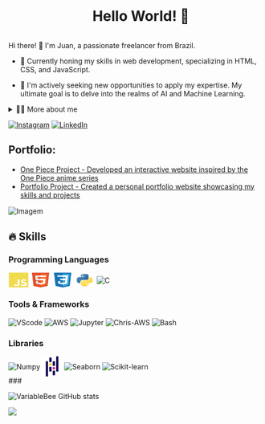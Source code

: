 <!--título-->
<div id="user-content-toc">
  <ul align="center">
    <summary><h1 style="display: inline-block"<h1>Hello World! 👋</h1></summary>
</div>

<!-- Presentation -->
<p>
  Hi there! 👋 I'm Juan, a passionate freelancer from Brazil.

  - 🌱 Currently honing my skills in web development, specializing in HTML, CSS, and JavaScript.
  
  - 🔭 I'm actively seeking new opportunities to apply my expertise. My ultimate goal is to delve into the realms of AI and Machine Learning.
</p>

<!-- Dropdown -->
<details>
  <summary>👨‍💻 More about me</summary>

  - 💬 I'm a freelancer based in Brazil, with a keen interest in frontend development. I have experience in creating engaging websites and landing pages using HTML, CSS, and JavaScript. Additionally, I'm proficient in WordPress and have a knack for writing articles and blog posts.
  
  - ⚡ When I'm not coding, you can find me enjoying nature, playing football, or diving into a good book or manga. I believe in the power of personal interests to enhance problem-solving skills and creativity. \o/
</details>


<!-- Links -->
[![Instagram](https://img.shields.io/badge/Instagram-E4405F?style=for-the-badge&logo=instagram&logoColor=white)](https://www.instagram.com/juanrodri038/)
[![LinkedIn](https://img.shields.io/badge/LinkedIn-0077B5?style=for-the-badge&logo=linkedin&logoColor=white)](https://www.linkedin.com/in/juan-pablo-13595b226/)

<!-- Portfolio -->
## Portfolio:
- [One Piece Project - Developed an interactive website inspired by the One Piece anime series](file:///C:/Users/Juan/Documents/Projeto/index.html)
- [Portfolio Project - Created a personal portfolio website showcasing my skills and projects](file:///C:/Users/Juan/Documents/portifolio-programacao/index.html)

<!-- GIF -->
<p align="left">
  <img align="center" src="https://github.com/VariableBee/VariableBee/assets/77739311/4e9f41af-6b57-49a7-b15a-74322e96b4d7" alt="Imagem">
</p>

## 🔥 Skills
<!-- Skills: Programming Languages -->
  <div style="flex-basis: 48%;">
    <h3>Programming Languages</h3>
    <img align="center" alt="Js" height="30" width="40" src="https://raw.githubusercontent.com/devicons/devicon/master/icons/javascript/javascript-plain.svg">
    <img align="center" alt="HTML" height="30" width="40" src="https://raw.githubusercontent.com/devicons/devicon/master/icons/html5/html5-original.svg">
    <img align="center" alt="CSS" height="30" width="40" src="https://raw.githubusercontent.com/devicons/devicon/master/icons/css3/css3-original.svg">
    <img align="center" alt="Python" height="30" width="40" src="https://raw.githubusercontent.com/devicons/devicon/master/icons/python/python-original.svg">
    <img align="center" alt="C" height="30" width="40" src="https://cdn.jsdelivr.net/gh/devicons/devicon/icons/c/c-original.svg">
  </div>
  
  <!-- Skills: Tools & Frameworks -->
  <div style="flex-basis: 48%;">
    <h3>Tools & Frameworks</h3>
    <img align="center" alt="VScode" height="30" width="40" src="https://cdn.jsdelivr.net/gh/devicons/devicon/icons/vscode/vscode-original.svg">
    <img align="center" alt="AWS" height="30" width="40" src="https://cdn.jsdelivr.net/gh/devicons/devicon/icons/amazonwebservices/amazonwebservices-original.svg">
    <img align="center" alt="Jupyter" height="30" width="40" src="https://cdn.jsdelivr.net/gh/devicons/devicon/icons/jupyter/jupyter-original.svg">
    <img align="center" alt="Chris-AWS" height="30" width="40" src="https://cdn.jsdelivr.net/gh/devicons/devicon/icons/git/git-original.svg">
    <img align="center" alt="Bash" height="30" width="40" src="https://cdn.jsdelivr.net/gh/devicons/devicon/icons/bash/bash-original.svg">
  </div>
  
  <!-- Skills: Libraries -->
  <div style="flex-basis: 48%;">
    <h3>Libraries</h3>
    <img align="center" alt="Numpy" height="30" width="40" src="https://cdn.jsdelivr.net/gh/devicons/devicon/icons/numpy/numpy-original.svg">
    <img align="center" alt="Pandas" src="https://raw.githubusercontent.com/devicons/devicon/2ae2a900d2f041da66e950e4d48052658d850630/icons/pandas/pandas-original.svg" alt="pandas" width="40" height="40"/>
    <img align="center" alt="Seaborn" src="https://seaborn.pydata.org/_images/logo-mark-lightbg.svg" alt="seaborn" width="40" height="40"/>
    <img align="center" alt="Scikit-learn" src="https://upload.wikimedia.org/wikipedia/commons/0/05/Scikit_learn_logo_small.svg" alt="scikit_learn" width="40" height="40"/>
  </div> 
  ### 

![VariableBee GitHub stats](https://github-readme-stats.vercel.app/api?username=juanrodrip&show_icons=true&theme=gotham)

<div align="left">
  <img height="500" src="https://gifs.eco.br/wp-content/uploads/2022/02/gifs-do-pacman-4.gif"  />
</div>


